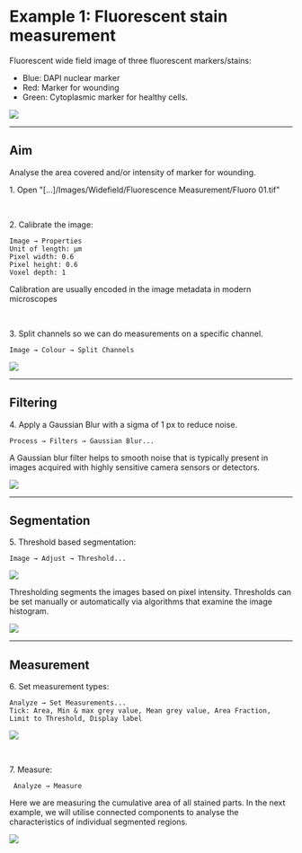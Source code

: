 # Example 1: Fluorescent stain measurement
Fluorescent wide field image of three fluorescent markers/stains:

* Blue: DAPI nuclear marker
* Red: Marker for wounding
* Green: Cytoplasmic marker for healthy cells.

![](../images/demo1/fluoro_01_crop.png)

---

## Aim
Analyse the area covered and/or intensity of marker for wounding. 

<p>1. Open "[...]/Images/Widefield/Fluorescence Measurement/Fluoro 01.tif"</p>
<br>
<p>2. Calibrate the image:</p>

```
Image → Properties
Unit of length: µm
Pixel width: 0.6
Pixel height: 0.6
Voxel depth: 1
```

Calibration are usually encoded in the image metadata in modern microscopes 

<br>
<p>3. Split channels so we can do measurements on a specific channel.</p>

`Image → Colour → Split Channels`

![](../images/demo1/fluoro_01_crop_red.png)

---

## Filtering

<p>4. Apply a Gaussian Blur with a sigma of 1 px to reduce noise.</p>

`Process → Filters → Gaussian Blur...`

A Gaussian blur filter helps to smooth noise that is typically present in images acquired with highly sensitive camera sensors or detectors.

![](../images/demo1/fluoro_01_blur.png)

---

## Segmentation

<p>5. Threshold based segmentation:</p>

`Image → Adjust → Threshold...`

![](../images/demo1/threshold.png)

Thresholding segments the images based on pixel intensity. Thresholds can be set manually or automatically via algorithms that examine the image histogram.

![](../images/demo1/fluoro_01_crop_red_blur_bin.png)

---

## Measurement

<p>6. Set measurement types:</p>

```
Analyze → Set Measurements...
Tick: Area, Min & max grey value, Mean grey value, Area Fraction, Limit to Threshold, Display label 
```

![](../images/demo1/set_measurements.png)

<br>
<p>7. Measure:</p>

` Analyze → Measure`

Here we are measuring the cumulative area of all stained parts. In the next example, we will utilise connected components to analyse the characteristics of individual segmented regions.

![](../images/demo1/fluoro_measure_result.png)

